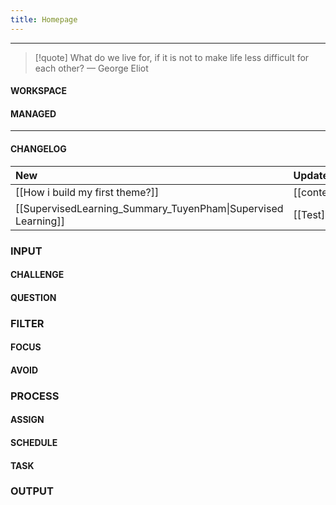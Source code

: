 ```yaml
---
title: Homepage
---
```


---
> [!quote] What do we live for, if it is not to make life less difficult for each other?
> — George Eliot
#### WORKSPACE

#### MANAGED

---
#### CHANGELOG
| New                                                           | Update                      | Deactivate             | Drop |
| :------------------------------------------------------------ | :-------------------------- | ---------------------- | :--- |
| [[How i build my first theme?]]                               | [[content/index\|Homepage]] | [[Okular]]             |      |
| [[SupervisedLearning_Summary_TuyenPham\|Supervised Learning]] | [[Test]]                    | [[OpenVaultVSCode_PL]] |      |

### INPUT
#### CHALLENGE
#### QUESTION
### FILTER
#### FOCUS
#### AVOID
### PROCESS 
#### ASSIGN
#### SCHEDULE
#### TASK
### OUTPUT